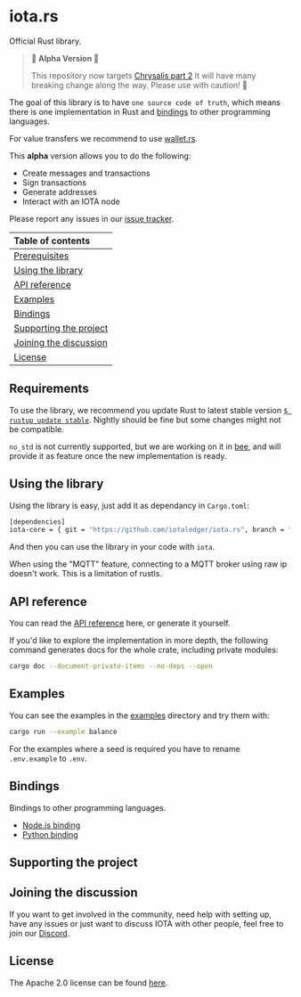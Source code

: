 # iota.rs

Official Rust library.  

> **🚧 Alpha Version 🚧**
>
> This repository now targets [Chrysalis part 2](https://roadmap.iota.org/chrysalis) It will have many breaking change along the way. Please use with caution! 🚧

The goal of this library is to have `one source code of truth`, which means there is one implementation in Rust and [bindings](#bindings) to other programming languages.

For value transfers we recommend to use [wallet.rs](https://github.com/iotaledger/wallet.rs).

This **alpha** version allows you to do the following:

* Create messages and transactions
* Sign transactions
* Generate addresses
* Interact with an IOTA node

Please report any issues in our [issue tracker](https://github.com/iotaledger/iota.rs/issues).

| Table of contents                                 |
| :------------------------------------------------ |
| [Prerequisites](#prerequisites)                   |
| [Using the library](#installing-the-library)      |
| [API reference](#api-reference)                   |
| [Examples](#examples)                             |
| [Bindings](#bindings)                             |
| [Supporting the project](#supporting-the-project) |
| [Joining the discussion](#joining-the-discussion) |
| [License](#license)                               |

## Requirements

To use the library, we recommend you update Rust to latest stable version [`$ rustup update stable`](https://github.com/rust-lang/rustup.rs#keeping-rust-up-to-date). Nightly should be fine but some changes might not be compatible.

`no_std` is not currently supported, but we are working on it in [bee](https://github.com/iotaledger/bee), and will provide it as feature once the new implementation is ready.

## Using the library

Using the library is easy, just add it as dependancy in `Cargo.toml`:

```bash
[dependencies]
iota-core = { git = "https://github.com/iotaledger/iota.rs", branch = "dev" }
```

And then you can use the library in your code with `iota`.

When using the "MQTT" feature, connecting to a MQTT broker using raw ip doesn't work. This is a limitation of rustls.

## API reference

You can read the [API reference](https://docs.rs/iota-lib-rs/) here, or generate it yourself.

If you'd like to explore the implementation in more depth, the following command generates docs for the whole crate, including private modules:

```bash
cargo doc --document-private-items --no-deps --open
```

## Examples

You can see the examples in the [examples](examples/) directory and try them with:

```bash
cargo run --example balance
```

For the examples where a seed is required you have to rename `.env.example` to `.env`.

## Bindings

Bindings to other programming languages.

* [Node.js binding](bindings/nodejs/)
* [Python binding](bindings/python/)

## Supporting the project

## Joining the discussion

If you want to get involved in the community, need help with setting up, have any issues or just want to discuss IOTA with other people, feel free to join our [Discord](https://discord.iota.org/).

## License

The Apache 2.0 license can be found [here](LICENSE).

